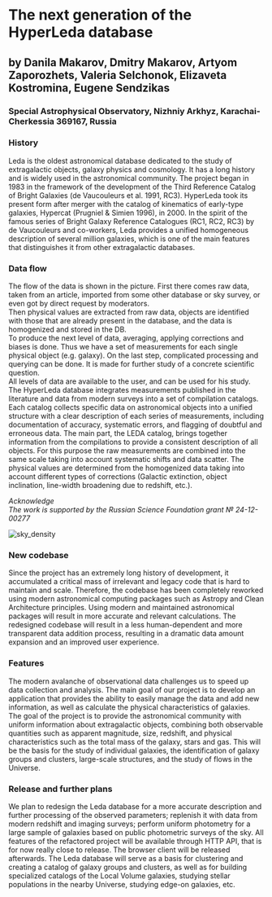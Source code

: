 # The next generation of the HyperLeda database

## by Danila Makarov, Dmitry Makarov, Artyom Zaporozhets, Valeria Selchonok, Elizaveta Kostromina, Eugene Sendzikas

### Special Astrophysical Observatory, Nizhniy Arkhyz, Karachai-Cherkessia 369167, Russia

### History

Leda is the oldest astronomical database dedicated to the study of extragalactic objects, galaxy physics and cosmology. It has a long history and is widely used in the astronomical community. The project began in 1983 in the framework of the development of the Third Reference Catalog of Bright Galaxies (de Vaucouleurs et al. 1991, RC3). HyperLeda took its present form after merger with the catalog of kinematics of early-type galaxies, Hypercat (Prugniel & Simien 1996), in 2000. In the spirit of the famous series of Bright Galaxy Reference Catalogues (RC1, RC2, RC3) by de Vaucouleurs and co-workers, Leda provides a unified homogeneous description of several million galaxies, which is one of the main features that distinguishes it from other extragalactic databases.

### Data flow

The flow of the data is shown in the picture. First there comes raw data, taken from an article, imported from some other database or sky survey, or even got by direct request by moderators.  
Then physical values are extracted from raw data, objects are identified with those that are already present in the database, and the data is homogenized and stored in the DB.  
To produce the next level of data, averaging, applying corrections and biases is done. Thus we have a set of measurements for each single physical object (e.g. galaxy). On the last step, complicated processing and querying can be done. It is made for further study of a concrete scientific question.  
All levels of data are available to the user, and can be used for his study.  
The HyperLeda database integrates measurements published in the literature and data from modern surveys into a set of compilation catalogs. Each catalog collects specific data on astronomical objects into a unified structure with a clear description of each series of measurements, including documentation of accuracy, systematic errors, and flagging of doubtful and erroneous data. The main part, the LEDA catalog, brings together information from the compilations to provide a consistent description of all objects. For this purpose the raw measurements are combined into the same scale taking into account systematic shifts and data scatter. The physical values are determined from the homogenized data taking into account different types of corrections (Galactic extinction, object inclination, line-width broadening due to redshift, etc.).

*Acknowledge  
The work is supported by the Russian Science Foundation grant № 24-12-00277*

![sky_density]

### New codebase

Since the project has an extremely long history of development, it accumulated a critical mass of irrelevant and legacy code that is hard to maintain and scale. Therefore, the codebase has been completely reworked using modern astronomical computing packages such as Astropy and Clean Architecture principles. Using modern and maintained astronomical packages will result in more accurate and relevant calculations. The redesigned codebase will result in a less human-dependent and more transparent data addition process, resulting in a dramatic data amount expansion and an improved user experience.

### Features

The modern avalanche of observational data challenges us to speed up data collection and analysis. The main goal of our project is to develop an application that provides the ability to easily manage the data and add new information, as well as calculate the physical characteristics of galaxies.  
The goal of the project is to provide the astronomical community with uniform information about extragalactic objects, combining both observable quantities such as apparent magnitude, size, redshift, and physical characteristics such as the total mass of the galaxy, stars and gas. This will be the basis for the study of individual galaxies, the identification of galaxy groups and clusters, large-scale structures, and the study of flows in the Universe.

### Release and further plans

We plan to redesign the Leda database for a more accurate description and further processing of the observed parameters; replenish it with data from modern redshift and imaging surveys; perform uniform photometry for a large sample of galaxies based on public photometric surveys of the sky. All features of the refactored project will be available through HTTP API, that is for now really close to release. The browser client will be released afterwards. The Leda database will serve as a basis for clustering and creating a catalog of galaxy groups and clusters, as well as for building specialized catalogs of the Local Volume galaxies, studying stellar populations in the nearby Universe, studying edge-on galaxies, etc.

[sky_density]: sky100-1.png